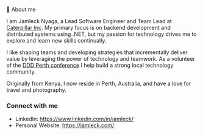 👋 About me

I am Jamleck Nyaga, a Lead Software Engineer and Team Lead at [Caterpillar Inc](https://www.caterpillar.com/). My primary focus is on backend development and distributed systems using .NET, but my passion for technology drives me to explore and learn new skills continually.

I like shaping teams and developing strategies that incrementally deliver value by leveraging the power of technology and teamwork. As a volunteer of the [DDD Perth conference](https://dddperth.com/) I help build a strong local technology community.

Originally from Kenya, I now reside in Perth, Australia, and have a love for travel and photography.


### Connect with me
- LinkedIn: https://www.linkedin.com/in/jamleck/
- Personal Website: https://jamleck.com/

